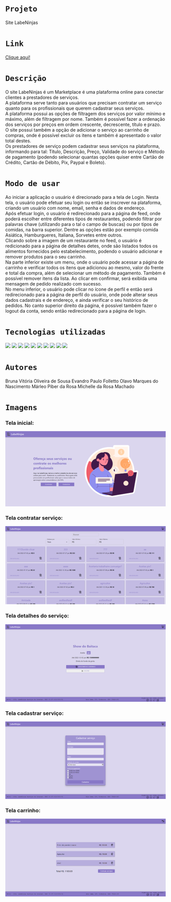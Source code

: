 # `Projeto`
Site LabeNinjas

# `Link`
[Clique aqui!](https://labeninjas5-alves.surge.sh/)

# `Descrição`
O site LabeNinjas é um Marketplace é uma plataforma online para conectar clientes a prestadores de serviços. </br>
A plataforma serve tanto para usuários que precisam contratar um serviço quanto para os profissionais que querem cadastrar seus serviços. </br>
A plataforma possui as opções de filtragem dos serviços por valor mínimo e máximo, além de filtragem por nome. Também é possível fazer a ordenação dos serviços por preços em ordem crescente, decrescente, título e prazo. </br>
O site possui também a opção de adicionar o serviço ao carrinho de compras, onde é possível excluir os itens e também é apresentado o valor total destes. </br>
Os prestadores de serviço podem cadastrar seus serviços na plataforma, informando para tal: Título, Descrição, Preço, Validade do serviço e Método de pagamento (podendo selecionar quantas opções quiser entre Cartão de Crédito, Cartão de Débito, Pix, Paypal e Boleto).

# `Modo de usar`
Ao iniciar a aplicação o usuário é direcionado para a tela de Login. Nesta tela, o usuário pode efetuar seu login ou então se inscrever na plataforma, criando um usuário com nome, email, senha e dados de endereço.
</br>
Após efetuar login, o usuário é redirecionado para a página de feed, onde poderá escolher entre diferentes tipos de restaurantes, podendo filtrar por palavras chave (utilizando para o tal o campo de buscas) ou por tipos de comidas, na barra superior. Dentre as opções estão por exemplo comida Asiática, Hamburgueres, Italiana, Sorvetes entre outros.
</br>
Clicando sobre a imagem de um restaurante no feed, o usuário é redicionado para a página de detalhes detes, onde são listados todos os alimentos fornecidos pelo estabelecimento, podendo o usuário adicionar e remover produtos para o seu carrinho.
</br>
Na parte inferior existe um menu, onde o usuário pode acessar a página de carrinho e verificar todos os itens que adicionou ao mesmo, valor do frente e total da compra, além de selecionar um método de pagamento. Também é possível remover itens da lista. Ao clicar em confirmar, será exibida uma mensagem de pedido realizado com sucesso.
</br>
No menu inferior, o usuário pode clicar no ícone de perfil e então será redirecionado para a página de perfil do usuário, onde pode alterar seus dados cadastrais e de endereço, e ainda verificar o seu histórico de pedidos. No canto superior direito da página, é possível também fazer o logout da conta, sendo então redirecionado para a página de login.

# `Tecnologias utilizadas`
<div>
<img src="https://img.shields.io/badge/Visual_Studio_Code-0078D4?style=for-the-badge&logo=visual%20studio%20code&logoColor=white">
<img src="https://img.shields.io/badge/JavaScript-F7DF1E?style=for-the-badge&logo=javascript&logoColor=black">
<img src="https://img.shields.io/badge/React-20232A?style=for-the-badge&logo=react&logoColor=61DAFB">
<img src="https://img.shields.io/badge/HTML5-E34F26?style=for-the-badge&logo=html5&logoColor=white">
<img src="https://img.shields.io/badge/styled--components-DB7093?style=for-the-badge&logo=styled-components&logoColor=white">
<img src="https://img.shields.io/badge/GIT-E44C30?style=for-the-badge&logo=git&logoColor=white">
<img src="https://img.shields.io/badge/GitHub-100000?style=for-the-badge&logo=github&logoColor=white">
<img src="https://img.shields.io/badge/Markdown-000000?style=for-the-badge&logo=markdown&logoColor=white">
<img src="https://img.shields.io/badge/Slack-4A154B?style=for-the-badge&logo=slack&logoColor=white">
<img src="https://img.shields.io/badge/Trello-0052CC?style=for-the-badge&logo=trello&logoColor=white">
</div>

# `Autores`
Bruna Vitória Oliveira de Sousa
Evandro Paulo Folletto
Olavo Marques do Nascimento
Márleo Piber da Rosa
Michelle da Rosa Machado
  
# `Imagens`
### Tela inicial:
<img src="src/assets/img/img_readme/home.png"/>

### Tela contratar serviço:
<img src="src/assets/img/img_readme/contratar.png"/>

### Tela detalhes do serviço:
<img src="src/assets/img/img_readme/detalhes.png"/>

### Tela cadastrar serviço:
<img src="src/assets/img/img_readme/cadastrar.png"/>

### Tela carrinho:
<img src="src/assets/img/img_readme/carrinho.png"/>
